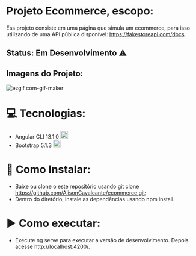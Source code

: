 # Projeto Ecommerce, escopo:
Ess projeto consiste em uma página que simula um ecommerce, para isso utilizando de uma API pública disponível:
https://fakestoreapi.com/docs. 

## Status: Em Desenvolvimento :warning:

## Imagens do Projeto:
![ezgif com-gif-maker](https://user-images.githubusercontent.com/37057178/172755782-5f86ec1b-2bf4-4c06-969c-b3b80e24b139.gif)

# :computer: Tecnologias:
- Angular CLI 13.1.0  <img src="https://cdn.jsdelivr.net/gh/devicons/devicon/icons/angularjs/angularjs-original.svg" width="20" height="20" />
- Bootstrap 5.1.3  <img src="https://cdn.jsdelivr.net/gh/devicons/devicon/icons/bootstrap/bootstrap-original.svg" width="20" height="20" />
          
# :hammer: Como Instalar:
- Baixe ou clone o este repositório usando git clone 
https://github.com/AlisonCavalcante/ecommerce.git;
- Dentro do diretório, instale as dependências usando npm install.

# :arrow_forward: Como executar:
- Execute ng serve para executar a versão de desenvolvimento. 
Depois acesse http://localhost:4200/. 
